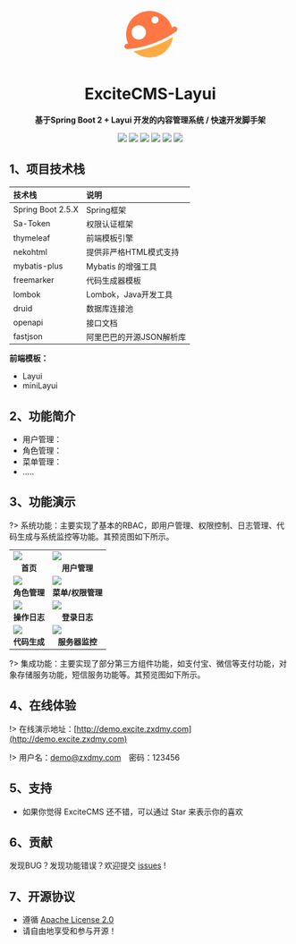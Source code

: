 <p align="center">
	<img alt="logo" src="/static/images/logo.png">
</p>
<h1 align="center" >ExciteCMS-Layui</h1>
<center><b>基于Spring Boot 2 + Layui 开发的内容管理系统 / 快速开发脚手架</b></center>
<p align="center">
	<a href="https://gitee.com/ExciteTeam/ExciteCMS-SpringBoot-Layui/stargazers" target="_blank">
        <img src="https://gitee.com/ExciteTeam/ExciteCMS-SpringBoot-Layui/badge/star.svg"></a>
    <a href="https://gitee.com/ExciteTeam/ExciteCMS-SpringBoot-Layui/members" target="_blank">
        <img src="https://gitee.com/ExciteTeam/ExciteCMS-SpringBoot-Layui/badge/fork.svg"></a>
	<a href="https://github.com/cxh1231/ExciteCMS-SpringBoot-Layui/stargazers" target="_blank">
        <img src="https://img.shields.io/github/stars/cxh1231/ExciteCMS-SpringBoot-Layui?style=flat-square&logo=GitHub"></a>
	<a href="https://github.com/cxh1231/ExciteCMS-SpringBoot-Layui/network/members" target="_blank">
        <img src="https://img.shields.io/github/forks/cxh1231/ExciteCMS-SpringBoot-Layui?style=flat-square&logo=GitHub"></a>
	<a href="https://gitee.com/ExciteTeam/ExciteCMS-SpringBoot-Layui" target="_blank">
        <img src="https://img.shields.io/badge/ExciteCMS%20Layui-1.0.0-brightgreen.svg"></a>
	<a href="https://gitee.com/ExciteTeam/ExciteCMS-SpringBoot-Layui/blob/master/LICENSE" target="_blank">
        <img src="https://img.shields.io/github/license/cxh1231/ExciteCMS-SpringBoot-Layui.svg?style=flat-square"></a>
</p>

## 1、项目技术栈

| 技术栈            | 说明                     |
| :---------------- | :----------------------- |
| Spring Boot 2.5.X | Spring框架               |
| Sa-Token          | 权限认证框架             |
| thymeleaf         | 前端模板引擎             |
| nekohtml          | 提供非严格HTML模式支持   |
| mybatis-plus      | Mybatis 的增强工具       |
| freemarker        | 代码生成器模板           |
| lombok            | Lombok，Java开发工具     |
| druid             | 数据库连接池             |
| openapi           | 接口文档                 |
| fastjson          | 阿里巴巴的开源JSON解析库 |

**前端模板：**

+ Layui
+ miniLayui

## 2、功能简介

+ 用户管理：
+ 角色管理：
+ 菜单管理：
+ .....

## 3、功能演示

?> 系统功能：主要实现了基本的RBAC，即用户管理、权限控制、日志管理、代码生成与系统监控等功能。其预览图如下所示。

<table>
<tr>
<td>
<img src="https://img.zxdmy.com/2022/202201302055725.png">
<center><b>首页</b></center>
</td>
<td>
<img src="https://img.zxdmy.com/2022/202201262036756.png">
<center><b>用户管理</b></center>
</td>
</tr>
<tr>
<td>
<img src="https://img.zxdmy.com/2022/202201262036690.png">
<center><b>角色管理</b></center>
</td>
<td>
<img src="https://img.zxdmy.com/2022/202201262034888.png">
<center><b>菜单/权限管理</b></center>
</td>
</tr>
<tr>
<td>
<img src="https://img.zxdmy.com/2022/202201262041698.png">
<center><b>操作日志</b></center>
</td>
<td>
<img src="https://img.zxdmy.com/2022/202201262042293.png">
<center><b>登录日志</b></center>
</td>
</tr>
<tr>
<td>
<img src="https://img.zxdmy.com/2022/202201262044870.png">
<center><b>代码生成</b></center>
</td>
<td>
<img src="https://img.zxdmy.com/2022/202201262044488.png">
<center><b>服务器监控</b></center>
</td>
</tr>
</table>

?> 集成功能：主要实现了部分第三方组件功能，如支付宝、微信等支付功能，对象存储服务功能，短信服务功能等。其预览图如下所示。

## 4、在线体验

!> 在线演示地址：[http://demo.excite.zxdmy.com](http://demo.excite.zxdmy.com)

!> 用户名：demo@zxdmy.com　密码：123456

## 5、支持

* 如果你觉得 ExciteCMS 还不错，可以通过 Star 来表示你的喜欢

## 6、贡献

发现BUG？发现功能错误？欢迎提交 [issues](https://gitee.com/ExciteTeam/ExciteCMS-SpringBoot-Layui/issues) !

## 7、开源协议

* 遵循 [Apache License 2.0](https://gitee.com/ExciteTeam/ExciteCMS-SpringBoot-Layui/blob/master/LICENSE)
* 请自由地享受和参与开源！